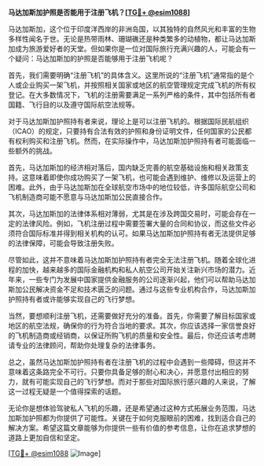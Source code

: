 **马达加斯加护照是否能用于注册飞机？[[TG💪+ @esim1088](https://t.me/s/esim1088)]**

马达加斯加，这个位于印度洋西岸的非洲岛国，以其独特的自然风光和丰富的生物多样性闻名于世。无论是热带雨林、珊瑚礁还是种类繁多的动植物，都让马达加斯加成为旅游爱好者的天堂。但如果你是一位对国际旅行充满兴趣的人，可能会有一个疑问：马达加斯加的护照是否能够用于注册飞机呢？

首先，我们需要明确“注册飞机”的具体含义。这里所说的“注册飞机”通常指的是个人或企业购买一架飞机，并按照相关国家或地区的航空管理规定完成飞机的所有权登记。在大多数情况下，飞机的注册需要满足一系列严格的条件，其中包括所有者国籍、飞行目的以及遵守国际航空法规等。

对于马达加斯加护照持有者来说，理论上是可以注册飞机的。根据国际民航组织（ICAO）的规定，只要持有合法有效的护照和身份证明文件，任何国家的公民都有权利购买和注册飞机。然而，在实际操作中，马达加斯加护照持有者可能面临一些额外的挑战。

首先，马达加斯加的经济相对落后，国内缺乏完善的航空基础设施和相关政策支持。这意味着即使你成功购买了一架飞机，也可能会遇到维护、维修以及运营上的困难。此外，由于马达加斯加在全球航空市场中的地位较低，许多国际航空公司和飞机制造商可能不愿意与马达加斯加公民直接合作。

其次，马达加斯加的法律体系相对薄弱，尤其是在涉及跨国交易时，可能会存在一定的法律风险。例如，飞机注册过程中需要签署大量的合同和协议，而这些文件必须符合国际标准并得到相关机构的认可。如果马达加斯加护照持有者无法提供足够的法律保障，可能会导致注册失败。

尽管如此，这并不意味着马达加斯加护照持有者完全无法注册飞机。随着全球化进程的加快，越来越多的国际金融机构和私人航空公司开始关注新兴市场的潜力。近年来，一些专门为发展中国家提供金融服务的公司逐渐兴起，他们可以帮助马达加斯加公民解决资金不足和技术匮乏的问题。通过与这些专业机构合作，马达加斯加护照持有者或许能够实现自己的飞行梦想。

当然，要想顺利注册飞机，还需要做好充分的准备。首先，你需要了解目标国家或地区的航空法规，确保你的行为符合当地的要求。其次，你应该选择一家信誉良好的飞机制造商或经销商，以保证所购飞机的质量和安全性。最后，你还应该考虑聘请专业的法律顾问，帮助你处理复杂的法律事务。

总之，虽然马达加斯加护照持有者在注册飞机的过程中会遇到一些障碍，但这并不意味着这条路完全不可行。只要你具备足够的耐心和决心，并愿意付出相应的努力，就有可能实现自己的飞行梦想。而对于那些对国际旅行感兴趣的人来说，了解这一过程无疑是一个值得探索的话题。

无论你是想体验驾驶私人飞机的乐趣，还是希望通过这种方式拓展业务范围，马达加斯加护照都为你提供了可能性。关键在于如何克服眼前的困难，找到适合自己的解决方案。希望这篇文章能够为你提供一些有价值的参考信息，让你在追求梦想的道路上更加自信和坚定。

[[TG💪+ @esim1088](https://t.me/s/esim1088) ![Image](https://i.postimg.cc/4NQfJmqS/Snipaste-2025-05-13-00-14-12.png)]